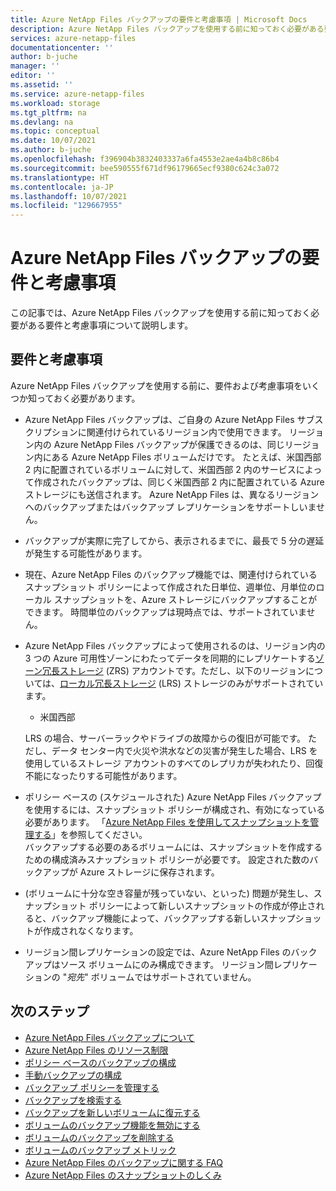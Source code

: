 ```yaml
---
title: Azure NetApp Files バックアップの要件と考慮事項 | Microsoft Docs
description: Azure NetApp Files バックアップを使用する前に知っておく必要がある要件と考慮事項について説明します。
services: azure-netapp-files
documentationcenter: ''
author: b-juche
manager: ''
editor: ''
ms.assetid: ''
ms.service: azure-netapp-files
ms.workload: storage
ms.tgt_pltfrm: na
ms.devlang: na
ms.topic: conceptual
ms.date: 10/07/2021
ms.author: b-juche
ms.openlocfilehash: f396904b3832403337a6fa4553e2ae4a4b8c86b4
ms.sourcegitcommit: bee590555f671df96179665ecf9380c624c3a072
ms.translationtype: HT
ms.contentlocale: ja-JP
ms.lasthandoff: 10/07/2021
ms.locfileid: "129667955"
---
```

# <a name="requirements-and-considerations-for-azure-netapp-files-backup"></a>Azure NetApp Files バックアップの要件と考慮事項 

この記事では、Azure NetApp Files バックアップを使用する前に知っておく必要がある要件と考慮事項について説明します。

## <a name="requirements-and-considerations"></a>要件と考慮事項

Azure NetApp Files バックアップを使用する前に、要件および考慮事項をいくつか知っておく必要があります。 

* Azure NetApp Files バックアップは、ご自身の Azure NetApp Files サブスクリプションに関連付けられているリージョン内で使用できます。 リージョン内の Azure NetApp Files バックアップが保護できるのは、同じリージョン内にある Azure NetApp Files ボリュームだけです。 たとえば、米国西部 2 内に配置されているボリュームに対して、米国西部 2 内のサービスによって作成されたバックアップは、同じく米国西部 2 内に配置されている Azure ストレージにも送信されます。 Azure NetApp Files は、異なるリージョンへのバックアップまたはバックアップ レプリケーションをサポートしいません。  

* バックアップが実際に完了してから、表示されるまでに、最長で 5 分の遅延が発生する可能性があります。

* 現在、Azure NetApp Files のバックアップ機能では、関連付けられているスナップショット ポリシーによって作成された日単位、週単位、月単位のローカル スナップショットを、Azure ストレージにバックアップすることができます。 時間単位のバックアップは現時点では、サポートされていません。

* Azure NetApp Files バックアップによって使用されるのは、リージョン内の 3 つの Azure 可用性ゾーンにわたってデータを同期的にレプリケートする[ゾーン冗長ストレージ](../storage/common/storage-redundancy.md#redundancy-in-the-primary-region) (ZRS) アカウントです。ただし、以下のリージョンについては、[ローカル冗長ストレージ](../storage/common/storage-redundancy.md#redundancy-in-the-primary-region) (LRS) ストレージのみがサポートされています。   

    * 米国西部   

    LRS の場合、サーバーラックやドライブの故障からの復旧が可能です。 ただし、データ センター内で火災や洪水などの災害が発生した場合、LRS を使用しているストレージ アカウントのすべてのレプリカが失われたり、回復不能になったりする可能性があります。 

* ポリシー ベースの (スケジュールされた) Azure NetApp Files バックアップを使用するには、スナップショット ポリシーが構成され、有効になっている必要があります。 「[Azure NetApp Files を使用してスナップショットを管理する](azure-netapp-files-manage-snapshots.md)」を参照してください。   
    バックアップする必要のあるボリュームには、スナップショットを作成するための構成済みスナップショット ポリシーが必要です。 設定された数のバックアップが Azure ストレージに保存されます。 

* (ボリュームに十分な空き容量が残っていない、といった) 問題が発生し、スナップショット ポリシーによって新しいスナップショットの作成が停止されると、バックアップ機能によって、バックアップする新しいスナップショットが作成されなくなります。 

* リージョン間レプリケーションの設定では、Azure NetApp Files のバックアップはソース ボリュームにのみ構成できます。 リージョン間レプリケーションの "*宛先*" ボリュームではサポートされていません。

## <a name="next-steps"></a>次のステップ

* [Azure NetApp Files バックアップについて](backup-introduction.md)
* [Azure NetApp Files のリソース制限](azure-netapp-files-resource-limits.md)
* [ポリシー ベースのバックアップの構成](backup-configure-policy-based.md)
* [手動バックアップの構成](backup-configure-manual.md)
* [バックアップ ポリシーを管理する](backup-manage-policies.md)
* [バックアップを検索する](backup-search.md)
* [バックアップを新しいボリュームに復元する](backup-restore-new-volume.md)
* [ボリュームのバックアップ機能を無効にする](backup-disable.md)
* [ボリュームのバックアップを削除する](backup-delete.md)
* [ボリュームのバックアップ メトリック](azure-netapp-files-metrics.md#volume-backup-metrics)
* [Azure NetApp Files のバックアップに関する FAQ](azure-netapp-files-faqs.md#azure-netapp-files-backup-faqs)
* [Azure NetApp Files のスナップショットのしくみ](snapshots-introduction.md)
